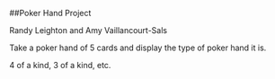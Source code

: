 ##Poker Hand Project

Randy Leighton and Amy Vaillancourt-Sals

Take a poker hand of 5 cards and display the type of poker hand it is.

4 of a kind, 3 of a kind, etc.


